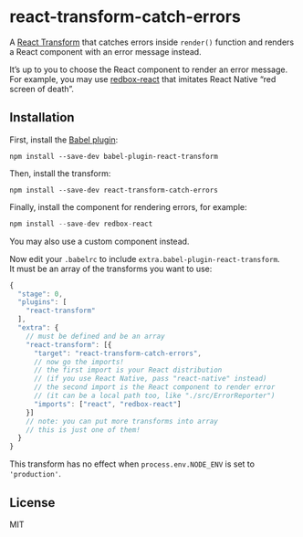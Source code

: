 # react-transform-catch-errors

A [React Transform](https://github.com/gaearon/babel-plugin-react-transform) that catches errors inside `render()` function and renders a React component with an error message instead.

It’s up to you to choose the React component to render an error message. For example, you may use [redbox-react](https://github.com/KeywordBrain/redbox-react) that imitates React Native “red screen of death”.

## Installation

First, install the [Babel plugin](https://raw.githubusercontent.com/gaearon/babel-plugin-react-transform):

```
npm install --save-dev babel-plugin-react-transform
```

Then, install the transform:

```
npm install --save-dev react-transform-catch-errors
```

Finally, install the component for rendering errors, for example:

```js
npm install --save-dev redbox-react
```

You may also use a custom component instead.

Now edit your `.babelrc` to include `extra.babel-plugin-react-transform`.  
It must be an array of the transforms you want to use:

```js
{
  "stage": 0,
  "plugins": [
    "react-transform"
  ],
  "extra": {
    // must be defined and be an array
    "react-transform": [{
      "target": "react-transform-catch-errors",
      // now go the imports!
      // the first import is your React distribution
      // (if you use React Native, pass "react-native" instead)
      // the second import is the React component to render error
      // (it can be a local path too, like "./src/ErrorReporter")
      "imports": ["react", "redbox-react"]
    }]
    // note: you can put more transforms into array
    // this is just one of them!
  }
}
```

This transform has no effect when `process.env.NODE_ENV` is set to `'production'`.

## License

MIT
